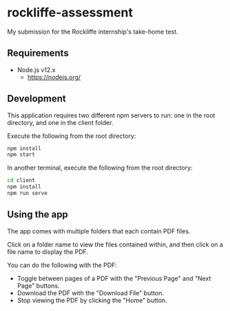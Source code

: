 # rockliffe-assessment
My submission for the Rockliffe internship's take-home test.

## Requirements

- Node.js v12.x
  - https://nodejs.org/

## Development

This application requires two different npm servers to run: one in the root directory, and one in the client folder.

Execute the following from the root directory:
```sh
npm install
npm start
```

In another terminal, execute the following from the root directory:
```sh
cd client
npm install
npm run serve
```

## Using the app

The app comes with multiple folders that each contain PDF files.

Click on a folder name to view the files contained within, and then click on a file name to display the PDF.

You can do the following with the PDF:
* Toggle between pages of a PDF with the "Previous Page" and "Next Page" buttons.
* Download the PDF with the "Download File" button.
* Stop viewing the PDF by clicking the "Home" button.
